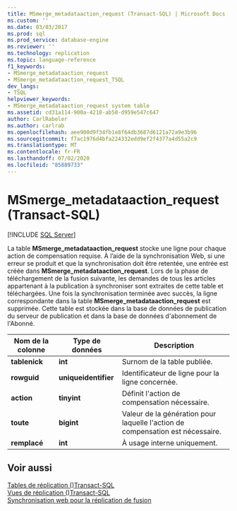 ```yaml
---
title: MSmerge_metadataaction_request (Transact-SQL) | Microsoft Docs
ms.custom: ''
ms.date: 03/03/2017
ms.prod: sql
ms.prod_service: database-engine
ms.reviewer: ''
ms.technology: replication
ms.topic: language-reference
f1_keywords:
- MSmerge_metadataaction_request
- MSmerge_metadataaction_request_TSQL
dev_langs:
- TSQL
helpviewer_keywords:
- MSmerge_metadataaction_request system table
ms.assetid: cd31a114-900a-4218-ab58-d959e547c647
author: CarlRabeler
ms.author: carlrab
ms.openlocfilehash: aee900d9f34fb1e8f64db3687d6121a72a9e3b96
ms.sourcegitcommit: f7ac1976d4bfa224332edd9ef2f4377a4d55a2c9
ms.translationtype: MT
ms.contentlocale: fr-FR
ms.lasthandoff: 07/02/2020
ms.locfileid: "85889733"
---
```

# <a name="msmerge_metadataaction_request-transact-sql"></a>MSmerge_metadataaction_request (Transact-SQL)
[!INCLUDE [SQL Server](../../includes/applies-to-version/sqlserver.md)]

  La table **MSmerge_metadataaction_request** stocke une ligne pour chaque action de compensation requise. À l’aide de la synchronisation Web, si une erreur se produit et que la synchronisation doit être retentée, une entrée est créée dans **MSmerge_metadataaction_request**. Lors de la phase de téléchargement de la fusion suivante, les demandes de tous les articles appartenant à la publication à synchroniser sont extraites de cette table et téléchargées. Une fois la synchronisation terminée avec succès, la ligne correspondante dans la table **MSmerge_metadataaction_request** est supprimée. Cette table est stockée dans la base de données de publication du serveur de publication et dans la base de données d'abonnement de l'Abonné.  
  
|Nom de la colonne|Type de données|Description|  
|-----------------|---------------|-----------------|  
|**tablenick**|**int**|Surnom de la table publiée.|  
|**rowguid**|**uniqueidentifier**|Identificateur de ligne pour la ligne concernée.|  
|**action**|**tinyint**|Définit l'action de compensation nécessaire.|  
|**toute**|**bigint**|Valeur de la génération pour laquelle l'action de compensation est nécessaire.|  
|**remplacé**|**int**|À usage interne uniquement.|  
  
## <a name="see-also"></a>Voir aussi  
 [Tables de réplication &#40;&#41;Transact-SQL](../../relational-databases/system-tables/replication-tables-transact-sql.md)   
 [Vues de réplication &#40;&#41;Transact-SQL](../../relational-databases/system-views/replication-views-transact-sql.md)   
 [Synchronisation web pour la réplication de fusion](../../relational-databases/replication/web-synchronization-for-merge-replication.md)  
  
  
